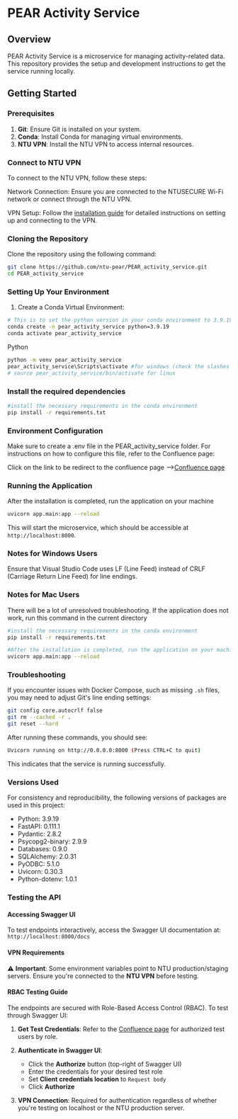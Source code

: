 # PEAR Activity Service

## Overview

PEAR Activity Service is a microservice for managing activity-related data. This repository provides the setup and development instructions to get the service running locally.

## Getting Started

### Prerequisites
1. **Git**: Ensure Git is installed on your system.
2. **Conda**: Install Conda for managing virtual environments.
3. **NTU VPN**: Install the NTU VPN to access internal resources.


### Connect to NTU VPN
To connect to the NTU VPN, follow these steps:

Network Connection: Ensure you are connected to the NTUSECURE Wi-Fi network or connect through the NTU VPN.

VPN Setup: Follow the [installation guide](https://fyppear.atlassian.net/wiki/spaces/FP/pages/129794049/Setup+Instructions+Developers) for detailed instructions on setting up and connecting to the VPN.

### Cloning the Repository
Clone the repository using the following command:

```bash
git clone https://github.com/ntu-pear/PEAR_activity_service.git
cd PEAR_activity_service
```

### Setting Up Your Environment
1. Create a Conda Virtual Environment:
```bash
# This is to set the python version in your conda environment to 3.9.19
conda create -n pear_activity_service python=3.9.19
conda activate pear_activity_service
```
Python
```bash
python -m venv pear_activity_service
pear_activity_service\Scripts\activate #for windows (check the slashes '/' vs '\')
# source pear_activity_service/bin/activate for linux
```
### Install the required dependencies
```bash
#install the necessary requirements in the conda environment
pip install -r requirements.txt
```

### Environment Configuration
Make sure to create a .env file in the PEAR_activity_service folder. For instructions on how to configure this file, refer to the Confluence page:

Click on the link to be redirect to the confluence page -->[Confluence page](https://fyppear.atlassian.net/wiki/spaces/FP/pages/132939777/Environment+Configuration+-+.env+File)

### Running the Application 
After the installation is completed, run the application on your machine
```bash
uvicorn app.main:app --reload
```

This will start the microservice, which should be accessible at `http://localhost:8000`.


### Notes for Windows Users
Ensure that Visual Studio Code uses LF (Line Feed) instead of CRLF (Carriage Return Line Feed) for line endings.

### Notes for Mac Users
There will be a lot of unresolved troubleshooting. If the application does not work, run this command in the current directory
```bash
#install the necessary requirements in the conda environment
pip install -r requirements.txt

#After the installation is completed, run the application on your machine
uvicorn app.main:app --reload
```


### Troubleshooting
If you encounter issues with Docker Compose, such as missing `.sh` files, you may need to adjust Git's line ending settings:
```bash
git config core.autocrlf false
git rm --cached -r .
git reset --hard
```

After running these commands, you should see:
```bash
Uvicorn running on http://0.0.0.0:8000 (Press CTRL+C to quit)
```

This indicates that the service is running successfully.

### Versions Used
For consistency and reproducibility, the following versions of packages are used in this project:

- Python: 3.9.19
- FastAPI: 0.111.1
- Pydantic: 2.8.2
- Psycopg2-binary: 2.9.9
- Databases: 0.9.0
- SQLAlchemy: 2.0.31
- PyODBC: 5.1.0
- Uvicorn: 0.30.3
- Python-dotenv: 1.0.1

### Testing the API

#### Accessing Swagger UI
To test endpoints interactively, access the Swagger UI documentation at: `http://localhost:8000/docs`

#### VPN Requirements
⚠️ **Important**: Some environment variables point to NTU production/staging servers. Ensure you're connected to the **NTU VPN** before testing.

#### RBAC Testing Guide

The endpoints are secured with Role-Based Access Control (RBAC). To test through Swagger UI:

1. **Get Test Credentials**: Refer to the [Confluence page](https://fyppear.atlassian.net/wiki/spaces/FP/pages/112754798/Application+Logins+For+Various+Roles) for authorized test users by role.

2. **Authenticate in Swagger UI**:
   - Click the **Authorize** button (top-right of Swagger UI)
   - Enter the credentials for your desired test role
   - Set **Client credentials location** to `Request body`
   - Click **Authorize**

3. **VPN Connection**: Required for authentication regardless of whether you're testing on localhost or the NTU production server.
